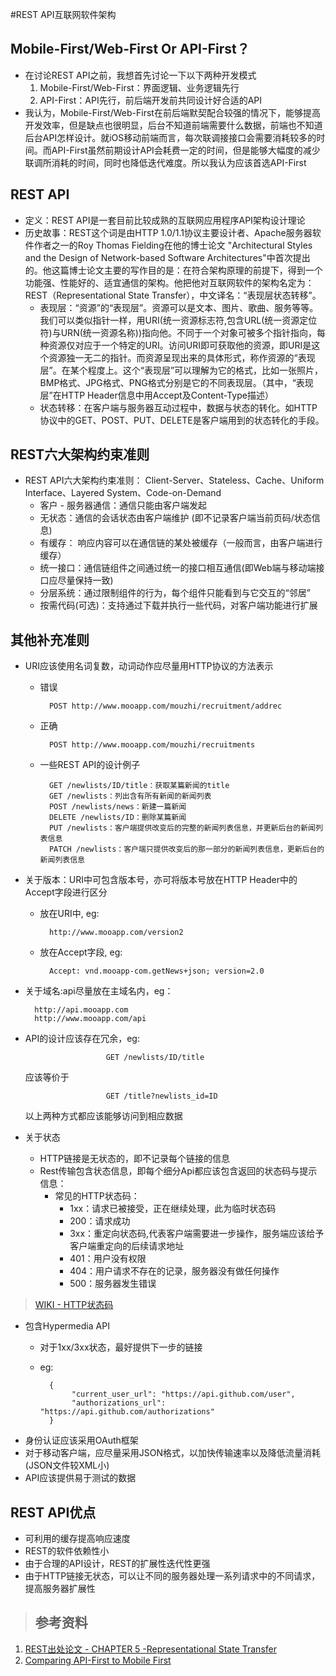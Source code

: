 #REST API互联网软件架构
## Mobile-First/Web-First Or API-First？
* 在讨论REST API之前，我想首先讨论一下以下两种开发模式
	1. Mobile-First/Web-First：界面逻辑、业务逻辑先行
	2. API-First：API先行，前后端开发前共同设计好合适的API
* 我认为，Mobile-First/Web-First在前后端默契配合较强的情况下，能够提高开发效率，但是缺点也很明显，后台不知道前端需要什么数据，前端也不知道后台API怎样设计。就iOS移动前端而言，每次联调接接口会需要消耗较多的时间。而API-First虽然前期设计API会耗费一定的时间，但是能够大幅度的减少联调所消耗的时间，同时也降低迭代难度。所以我认为应该首选API-First

## REST API
* 定义：REST API是一套目前比较成熟的互联网应用程序API架构设计理论
* 历史故事：REST这个词是由HTTP 1.0/1.1协议主要设计者、Apache服务器软件作者之一的Roy Thomas Fielding在他的博士论文 "Architectural Styles and the Design of Network-based Software Architectures"中首次提出的。他这篇博士论文主要的写作目的是：在符合架构原理的前提下，得到一个功能强、性能好的、适宜通信的架构。他把他对互联网软件的架构名定为：REST（Representational State Transfer），中文译名：“表现层状态转移”。
	* 表现层：“资源”的“表现层”。资源可以是文本、图片、歌曲、服务等等。我们可以类似指针一样，用URI(统一资源标志符,包含URL(统一资源定位符)与URN(统一资源名称))指向他。不同于一个对象可被多个指针指向，每种资源仅对应于一个特定的URI。访问URI即可获取他的资源，即URI是这个资源独一无二的指针。而资源呈现出来的具体形式，称作资源的“表现层”。在某个程度上。这个“表现层”可以理解为它的格式，比如一张照片，BMP格式、JPG格式、PNG格式分别是它的不同表现层。（其中，“表现层”在HTTP Header信息中用Accept及Content-Type描述）
	* 状态转移：在客户端与服务器互动过程中，数据与状态的转化。如HTTP协议中的GET、POST、PUT、DELETE是客户端用到的状态转化的手段。
		
## REST六大架构约束准则
* REST API六大架构约束准则： Client-Server、Stateless、Cache、Uniform Interface、Layered System、Code-on-Demand
	* 客户 - 服务器通信：通信只能由客户端发起
	* 无状态：通信的会话状态由客户端维护 (即不记录客户端当前页码/状态信息)
	* 有缓存： 响应内容可以在通信链的某处被缓存（一般而言，由客户端进行缓存）
	* 统一接口：通信链组件之间通过统一的接口相互通信(即Web端与移动端接口应尽量保持一致)
	* 分层系统：通过限制组件的行为，每个组件只能看到与它交互的“邻居”
	* 按需代码(可选)：支持通过下载并执行一些代码，对客户端功能进行扩展

## 其他补充准则
* URI应该使用名词复数，动词动作应尽量用HTTP协议的方法表示
	* 错误
				
			POST http://www.mooapp.com/mouzhi/recruitment/addrec
						
	* 正确
						
			POST http://www.mooapp.com/mouzhi/recruitments
		
	* 一些REST API的设计例子
					
			GET /newlists/ID/title：获取某篇新闻的title
			GET /newlists：列出含有所有新闻的新闻列表
			POST /newlists/news：新建一篇新闻
			DELETE /newlists/ID：删除某篇新闻
			PUT /newlists：客户端提供改变后的完整的新闻列表信息，并更新后台的新闻列表信息
			PATCH /newlists：客户端只提供改变后的那一部分的新闻列表信息，更新后台的新闻列表信息
				
* 关于版本：URI中可包含版本号，亦可将版本号放在HTTP Header中的Accept字段进行区分
	* 放在URI中, eg:
				
			http://www.mooapp.com/version2
					
	* 放在Accept字段, eg:
		
			Accept: vnd.mooapp-com.getNews+json; version=2.0
				
* 关于域名:api尽量放在主域名内，eg：
	
		http://api.mooapp.com
		http://www.mooapp.com/api

* API的设计应该存在冗余，eg:
						
						GET /newlists/ID/title
	应该等价于
	
						GET /title?newlists_id=ID
	
	以上两种方式都应该能够访问到相应数据
	
* 关于状态
	* HTTP链接是无状态的，即不记录每个链接的信息	 
	* Rest传输包含状态信息，即每个细分Api都应该包含返回的状态码与提示信息：
		* 常见的HTTP状态码：
			* 1xx：请求已被接受，正在继续处理，此为临时状态码
			* 200：请求成功
			* 3xx：重定向状态码,代表客户端需要进一步操作，服务端应该给予客户端重定向的后续请求地址
			* 401：用户没有权限
			* 404：用户请求不存在的记录，服务器没有做任何操作
			* 500：服务器发生错误

> [WIKI - HTTP状态码](https://zh.wikipedia.org/wiki/HTTP状态码) 
	
* 包含Hypermedia API
	* 对于1xx/3xx状态，最好提供下一步的链接
	* eg:
		
			{
				 "current_user_url": "https://api.github.com/user",
				 "authorizations_url": "https://api.github.com/authorizations"
			}
			
* 身份认证应该采用OAuth框架
* 对于移动客户端，应尽量采用JSON格式，以加快传输速率以及降低流量消耗(JSON文件较XML小)
* API应该提供易于测试的数据 

## REST API优点
* 可利用的缓存提高响应速度
* REST的软件依赖性小
* 由于合理的API设计，REST的扩展性迭代性更强
* 由于HTTP链接无状态，可以让不同的服务器处理一系列请求中的不同请求，提高服务器扩展性

> ## 参考资料
1. [REST出处论文 - CHAPTER 5 -Representational State Transfer](http://www.ics.uci.edu/~fielding/pubs/dissertation/rest_arch_style.htm)
2. [Comparing API-First to Mobile First](http://www.api-first.com/blog/comparing-api-first-to-mobile-first.html)
	
